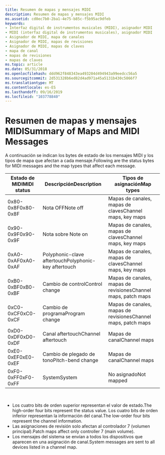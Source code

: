 ```yaml
---
title: Resumen de mapas y mensajes MIDI
description: Resumen de mapas y mensajes MIDI
ms.assetid: cd0ec7b0-2ba1-4e75-b85c-f5b95ac9dfeb
keywords:
- Interfaz digital de instrumentos musicales (MIDI), asignador MIDI
- MIDI (interfaz digital de instrumentos musicales), asignador MIDI
- Asignador de MIDI, mapa de canales
- Asignador de MIDI, mapas de revisiones
- Asignador de MIDI, mapas de claves
- mapa de canal
- mapas de revisiones
- mapas de claves
ms.topic: article
ms.date: 05/31/2018
ms.openlocfilehash: ddd962f848343ea493204d494943a99eedcc56a5
ms.sourcegitcommit: 2d531328b6ed82d4ad971a45a5131b430c5866f7
ms.translationtype: MT
ms.contentlocale: es-ES
ms.lasthandoff: 09/16/2019
ms.locfileid: "103778840"
---
```

# <a name="summary-of-maps-and-midi-messages"></a><span data-ttu-id="5feb1-111">Resumen de mapas y mensajes MIDI</span><span class="sxs-lookup"><span data-stu-id="5feb1-111">Summary of Maps and MIDI Messages</span></span>

<span data-ttu-id="5feb1-112">A continuación se indican los bytes de estado de los mensajes MIDI y los tipos de mapa que afectan a cada mensaje.</span><span class="sxs-lookup"><span data-stu-id="5feb1-112">Following are the status bytes for MIDI messages and the map types that affect each message.</span></span>



| <span data-ttu-id="5feb1-113">Estado de MIDI</span><span class="sxs-lookup"><span data-stu-id="5feb1-113">MIDI status</span></span> | <span data-ttu-id="5feb1-114">Descripción</span><span class="sxs-lookup"><span data-stu-id="5feb1-114">Description</span></span>               | <span data-ttu-id="5feb1-115">Tipos de asignación</span><span class="sxs-lookup"><span data-stu-id="5feb1-115">Map types</span></span>                |
|-------------|---------------------------|--------------------------|
| <span data-ttu-id="5feb1-116">0x80-0x8F</span><span class="sxs-lookup"><span data-stu-id="5feb1-116">0x80-0x8F</span></span>   | <span data-ttu-id="5feb1-117">Nota OFF</span><span class="sxs-lookup"><span data-stu-id="5feb1-117">Note off</span></span>                  | <span data-ttu-id="5feb1-118">Mapas de canales, mapas de claves</span><span class="sxs-lookup"><span data-stu-id="5feb1-118">Channel maps, key maps</span></span>   |
| <span data-ttu-id="5feb1-119">0x90-0x9F</span><span class="sxs-lookup"><span data-stu-id="5feb1-119">0x90-0x9F</span></span>   | <span data-ttu-id="5feb1-120">Nota sobre </span><span class="sxs-lookup"><span data-stu-id="5feb1-120">Note on</span></span>                   | <span data-ttu-id="5feb1-121">Mapas de canales, mapas de claves</span><span class="sxs-lookup"><span data-stu-id="5feb1-121">Channel maps, key maps</span></span>   |
| <span data-ttu-id="5feb1-122">0xA0-0xAF</span><span class="sxs-lookup"><span data-stu-id="5feb1-122">0xA0-0xAF</span></span>   | <span data-ttu-id="5feb1-123">Polyphonic-clave aftertouch</span><span class="sxs-lookup"><span data-stu-id="5feb1-123">Polyphonic-key aftertouch</span></span> | <span data-ttu-id="5feb1-124">Mapas de canales, mapas de claves</span><span class="sxs-lookup"><span data-stu-id="5feb1-124">Channel maps, key maps</span></span>   |
| <span data-ttu-id="5feb1-125">0xB0-0xBF</span><span class="sxs-lookup"><span data-stu-id="5feb1-125">0xB0-0xBF</span></span>   | <span data-ttu-id="5feb1-126">Cambio de control</span><span class="sxs-lookup"><span data-stu-id="5feb1-126">Control change</span></span>            | <span data-ttu-id="5feb1-127">Mapas de canales, mapas de revisiones</span><span class="sxs-lookup"><span data-stu-id="5feb1-127">Channel maps, patch maps</span></span> |
| <span data-ttu-id="5feb1-128">0xC0-0xCF</span><span class="sxs-lookup"><span data-stu-id="5feb1-128">0xC0-0xCF</span></span>   | <span data-ttu-id="5feb1-129">Cambio de programa</span><span class="sxs-lookup"><span data-stu-id="5feb1-129">Program change</span></span>            | <span data-ttu-id="5feb1-130">Mapas de canales, mapas de revisiones</span><span class="sxs-lookup"><span data-stu-id="5feb1-130">Channel maps, patch maps</span></span> |
| <span data-ttu-id="5feb1-131">0xD0-0xDF</span><span class="sxs-lookup"><span data-stu-id="5feb1-131">0xD0-0xDF</span></span>   | <span data-ttu-id="5feb1-132">Canal aftertouch</span><span class="sxs-lookup"><span data-stu-id="5feb1-132">Channel aftertouch</span></span>        | <span data-ttu-id="5feb1-133">Mapas de canal</span><span class="sxs-lookup"><span data-stu-id="5feb1-133">Channel maps</span></span>             |
| <span data-ttu-id="5feb1-134">0xE0-0xEF</span><span class="sxs-lookup"><span data-stu-id="5feb1-134">0xE0-0xEF</span></span>   | <span data-ttu-id="5feb1-135">Cambio de plegado de tono</span><span class="sxs-lookup"><span data-stu-id="5feb1-135">Pitch-bend change</span></span>         | <span data-ttu-id="5feb1-136">Mapas de canal</span><span class="sxs-lookup"><span data-stu-id="5feb1-136">Channel maps</span></span>             |
| <span data-ttu-id="5feb1-137">0xF0-0xFF</span><span class="sxs-lookup"><span data-stu-id="5feb1-137">0xF0-0xFF</span></span>   | <span data-ttu-id="5feb1-138">System</span><span class="sxs-lookup"><span data-stu-id="5feb1-138">System</span></span>                    | <span data-ttu-id="5feb1-139">No asignado</span><span class="sxs-lookup"><span data-stu-id="5feb1-139">Not mapped</span></span>               |



 

-   <span data-ttu-id="5feb1-140">Los cuatro bits de orden superior representan el valor de estado.</span><span class="sxs-lookup"><span data-stu-id="5feb1-140">The high-order four bits represent the status value.</span></span> <span data-ttu-id="5feb1-141">Los cuatro bits de orden inferior representan la información del canal.</span><span class="sxs-lookup"><span data-stu-id="5feb1-141">The low-order four bits represent the channel information.</span></span>
-   <span data-ttu-id="5feb1-142">Las asignaciones de revisión solo afectan al controlador 7 (volumen principal).</span><span class="sxs-lookup"><span data-stu-id="5feb1-142">Patch maps affect only controller 7 (main volume).</span></span>
-   <span data-ttu-id="5feb1-143">Los mensajes del sistema se envían a todos los dispositivos que aparecen en una asignación de canal.</span><span class="sxs-lookup"><span data-stu-id="5feb1-143">System messages are sent to all devices listed in a channel map.</span></span>

 

 




